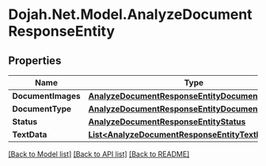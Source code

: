 # Dojah.Net.Model.AnalyzeDocumentResponseEntity

## Properties

Name | Type | Description | Notes
------------ | ------------- | ------------- | -------------
**DocumentImages** | [**AnalyzeDocumentResponseEntityDocumentImages**](AnalyzeDocumentResponseEntityDocumentImages.md) |  | [optional] 
**DocumentType** | [**AnalyzeDocumentResponseEntityDocumentType**](AnalyzeDocumentResponseEntityDocumentType.md) |  | [optional] 
**Status** | [**AnalyzeDocumentResponseEntityStatus**](AnalyzeDocumentResponseEntityStatus.md) |  | [optional] 
**TextData** | [**List&lt;AnalyzeDocumentResponseEntityTextDataInner&gt;**](AnalyzeDocumentResponseEntityTextDataInner.md) |  | [optional] 

[[Back to Model list]](../README.md#documentation-for-models) [[Back to API list]](../README.md#documentation-for-api-endpoints) [[Back to README]](../README.md)

